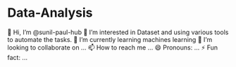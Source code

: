 # Data-Analysis
👋 Hi, I’m @sunil-paul-hub
👀 I’m interested in Dataset and using various tools to automate the tasks.
🌱 I’m currently learning machines learning
💞️ I’m looking to collaborate on ...
📫 How to reach me ...
😄 Pronouns: ...
⚡ Fun fact: ...

